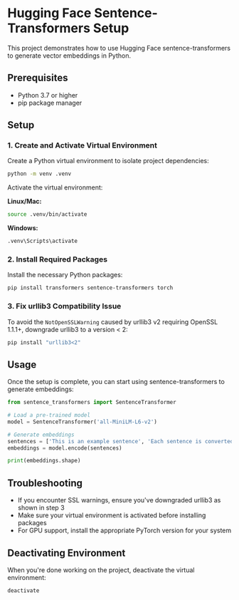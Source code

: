 # Hugging Face Sentence-Transformers Setup

This project demonstrates how to use Hugging Face sentence-transformers to generate vector embeddings in Python.

## Prerequisites

- Python 3.7 or higher
- pip package manager

## Setup

### 1. Create and Activate Virtual Environment

Create a Python virtual environment to isolate project dependencies:

```bash
python -m venv .venv
```

Activate the virtual environment:

**Linux/Mac:**
```bash
source .venv/bin/activate
```

**Windows:**
```bash
.venv\Scripts\activate
```

### 2. Install Required Packages

Install the necessary Python packages:

```bash
pip install transformers sentence-transformers torch
```

### 3. Fix urllib3 Compatibility Issue

To avoid the `NotOpenSSLWarning` caused by urllib3 v2 requiring OpenSSL 1.1.1+, downgrade urllib3 to a version < 2:

```bash
pip install "urllib3<2"
```

## Usage

Once the setup is complete, you can start using sentence-transformers to generate embeddings:

```python
from sentence_transformers import SentenceTransformer

# Load a pre-trained model
model = SentenceTransformer('all-MiniLM-L6-v2')

# Generate embeddings
sentences = ['This is an example sentence', 'Each sentence is converted']
embeddings = model.encode(sentences)

print(embeddings.shape)
```

## Troubleshooting

- If you encounter SSL warnings, ensure you've downgraded urllib3 as shown in step 3
- Make sure your virtual environment is activated before installing packages
- For GPU support, install the appropriate PyTorch version for your system

## Deactivating Environment

When you're done working on the project, deactivate the virtual environment:

```bash
deactivate
```